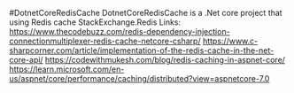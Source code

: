 #DotnetCoreRedisCache
DotnetCoreRedisCache is a .Net core project that using Redis cache StackExchange.Redis
Links:
https://www.thecodebuzz.com/redis-dependency-injection-connectionmultiplexer-redis-cache-netcore-csharp/
https://www.c-sharpcorner.com/article/implementation-of-the-redis-cache-in-the-net-core-api/
https://codewithmukesh.com/blog/redis-caching-in-aspnet-core/
https://learn.microsoft.com/en-us/aspnet/core/performance/caching/distributed?view=aspnetcore-7.0
